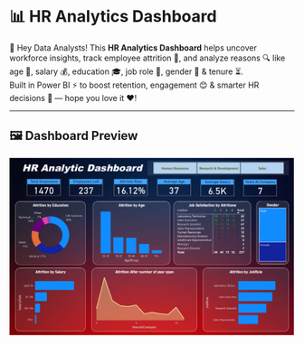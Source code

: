 # 📊 HR Analytics Dashboard

👋 Hey Data Analysts! This **HR Analytics Dashboard** helps uncover workforce insights, track employee attrition 👥, and analyze reasons 🔍 like age 🎂, salary 💰, education 🎓, job role 💼, gender 🚻 & tenure ⏳.  
Built in Power BI ⚡ to boost retention, engagement 😊 & smarter HR decisions 🚀 — hope you love it ❤️!  

---

## 🖼️ Dashboard Preview
![HR Dashboard](images/hr_dashboard.png)

